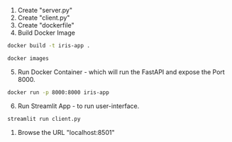 1. Create "server.py"
2. Create "client.py"
3. Create "dockerfile"
4. Build Docker Image
```bash
docker build -t iris-app .

docker images
```
5. Run Docker Container - which will run the FastAPI and expose the Port 8000.
```bash
docker run -p 8000:8000 iris-app
```
6. Run Streamlit App - to run user-interface. 
```bash
streamlit run client.py
```
1. Browse the URL "localhost:8501"
